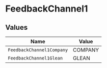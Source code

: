 # FeedbackChannel1


## Values

| Name                      | Value                     |
| ------------------------- | ------------------------- |
| `FeedbackChannel1Company` | COMPANY                   |
| `FeedbackChannel1Glean`   | GLEAN                     |